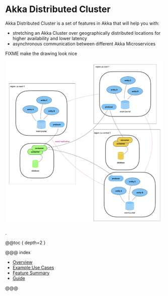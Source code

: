 # Akka Distributed Cluster

Akka Distributed Cluster is a set of features in Akka that will help you with:

* stretching an Akka Cluster over geographically distributed locations for higher availability and lower latency
* asynchronous communication between different Akka Microservices

FIXME make the drawing look nice

![projection-over-grpc.png](images/combined.png)

.

@@toc { depth=2 }

@@@ index

* [Overview](overview.md)
* [Example Use Cases](use-cases.md)
* [Feature Summary](feature-summary.md)
* [Guide](guide.md)

@@@
